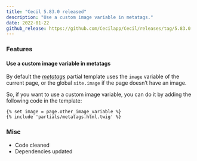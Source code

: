 ```yaml
---
title: "Cecil 5.83.0 released"
description: "Use a custom image variable in metatags."
date: 2022-01-22
github_release: https://github.com/Cecilapp/Cecil/releases/tag/5.83.0
---
```

### Features

#### Use a custom image variable in metatags

By default the _[metatags](/documentation/configuration#metatags)_ partial template uses the `image` variable of the current page, or the global `site.image` if the page doesn’t have an image.

So, if you want to use a custom image variable, you can do it by adding the following code in the template:

```twig
{% set image = page.other_image_variable %}
{% include 'partials/metatags.html.twig' %}
```

### Misc

- Code cleaned
- Dependencies updated
